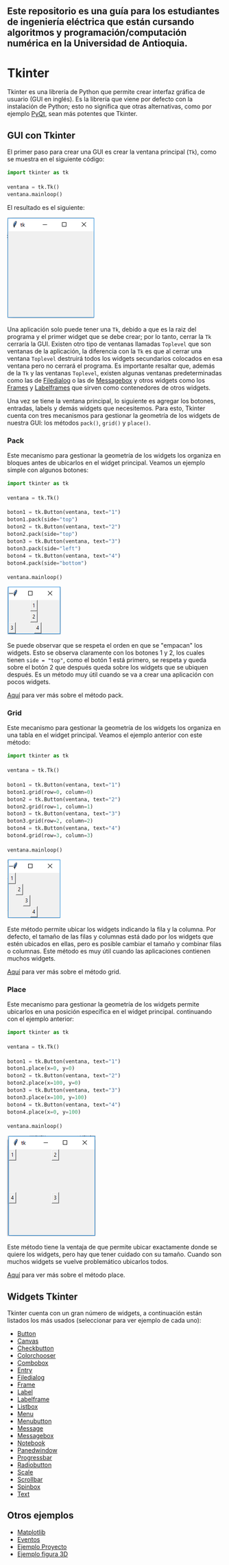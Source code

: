 ## Este repositorio es una guía para los estudiantes de ingeniería eléctrica que están cursando algoritmos y programación/computación numérica en la Universidad de Antioquia.

# Tkinter
Tkinter es una librería de Python que permite crear interfaz gráfica de usuario (GUI en inglés). Es la librería que viene por defecto con la instalación de Python; esto no significa que otras alternativas, como por ejemplo [PyQt](https://github.com/juan-suarezp/PythonPyQtTutorial), sean más potentes que Tkinter.

## GUI con Tkinter
El primer paso para crear una GUI es crear la ventana principal (`Tk`), como se muestra en el siguiente código:

```python
import tkinter as tk

ventana = tk.Tk()
ventana.mainloop()
```

El resultado es el siguiente:

![Ventana Tkinter](https://github.com/juan-suarezp/PythonTkinterTutorial/blob/master/ventana.png)

Una aplicación solo puede tener una `Tk`, debido a que es la raiz del programa y el primer widget que se debe crear; por lo tanto, cerrar la `Tk` cerraría la GUI. Existen otro tipo de ventanas llamadas `Toplevel` que son ventanas de la aplicación, la diferencia con la `Tk` es que al cerrar una ventana `Toplevel` destruirá todos los widgets secundarios colocados en esa ventana pero no cerrará el programa. Es importante resaltar que, además de la `Tk` y las ventanas `Toplevel`, existen algunas ventanas predeterminadas como las de [Filedialog](https://github.com/juan-suarezp/PythonTkinterTutorial/blob/master/widgets/filedialog/filedialog.md) o las de [Messagebox](https://github.com/juan-suarezp/PythonTkinterTutorial/blob/master/widgets/messagebox/messagebox.md) y otros widgets como los [Frames](https://github.com/juan-suarezp/PythonTkinterTutorial/blob/master/widgets/frame/frame.md) y [Labelframes](https://github.com/juan-suarezp/PythonTkinterTutorial/blob/master/widgets/labelframe/labelframe.md) que sirven como contenedores de otros widgets.

Una vez se tiene la ventana principal, lo siguiente es agregar los botones, entradas, labels y demás widgets que necesitemos. Para esto, Tkinter cuenta con tres mecanismos para gestionar la geometría de los widgets de nuestra GUI: los métodos `pack()`, `grid()` y `place()`.

### Pack
Este mecanismo para gestionar la geometría de los widgets los organiza en bloques antes de ubicarlos en el widget principal. Veamos un ejemplo simple con algunos botones:

```python
import tkinter as tk

ventana = tk.Tk()

boton1 = tk.Button(ventana, text="1")
boton1.pack(side="top")
boton2 = tk.Button(ventana, text="2")
boton2.pack(side="top")
boton3 = tk.Button(ventana, text="3")
boton3.pack(side="left")
boton4 = tk.Button(ventana, text="4")
boton4.pack(side="bottom")

ventana.mainloop()
```
![ventana botones pack](https://github.com/juan-suarezp/PythonTkinterTutorial/blob/master/ventanapack.png)

Se puede observar que se respeta el orden en que se "empacan" los widgets. Esto se observa claramente con los botones 1 y 2, los cuales tienen `side = "top"`, como el botón 1 está primero, se respeta y queda sobre el botón 2 que después queda sobre los widgets que se ubiquen después. Es un método muy útil cuando se va a crear una aplicación con pocos widgets.

[Aquí](https://www.tutorialspoint.com/python/tk_pack.htm) para ver más sobre el método pack.

### Grid
Este mecanismo para gestionar la geometría de los widgets los organiza en una tabla en el widget principal. Veamos el ejemplo anterior con este método:

```python
import tkinter as tk

ventana = tk.Tk()

boton1 = tk.Button(ventana, text="1")
boton1.grid(row=0, column=0)
boton2 = tk.Button(ventana, text="2")
boton2.grid(row=1, column=1)
boton3 = tk.Button(ventana, text="3")
boton3.grid(row=2, column=2)
boton4 = tk.Button(ventana, text="4")
boton4.grid(row=3, column=3)

ventana.mainloop()
```
![ventana botones grid](https://github.com/juan-suarezp/PythonTkinterTutorial/blob/master/ventanagrid.png)

Este método permite ubicar los widgets indicando la fila y la columna. Por defecto, el tamaño de las filas y columnas está dado por los widgets que estén ubicados en ellas, pero es posible cambiar el tamaño y combinar filas o columnas. Este método es muy útil cuando las aplicaciones contienen muchos widgets.

[Aquí](https://www.tutorialspoint.com/python/tk_grid.htm) para ver más sobre el método grid.

### Place
Este mecanismo para gestionar la geometría de los widgets permite ubicarlos en una posición específica en el widget principal. continuando con el ejemplo anterior:

```python
import tkinter as tk

ventana = tk.Tk()

boton1 = tk.Button(ventana, text="1")
boton1.place(x=0, y=0)
boton2 = tk.Button(ventana, text="2")
boton2.place(x=100, y=0)
boton3 = tk.Button(ventana, text="3")
boton3.place(x=100, y=100)
boton4 = tk.Button(ventana, text="4")
boton4.place(x=0, y=100)

ventana.mainloop()
```
![ventana botones place](https://github.com/juan-suarezp/PythonTkinterTutorial/blob/master/ventanaplace.png)

Este método tiene la ventaja de que permite ubicar exactamente donde se quiere los widgets, pero hay que tener cuidado con su tamaño. Cuando son muchos widgets se vuelve problemático ubicarlos todos.

[Aquí](https://www.tutorialspoint.com/python/tk_place.htm) para ver más sobre el método place.

## Widgets Tkinter
Tkinter cuenta con un gran número de widgets, a continuación están listados los más usados (seleccionar para ver ejemplo de cada uno):
- [Button](https://github.com/juan-suarezp/PythonTkinterTutorial/blob/master/widgets/button/button.md)
- [Canvas](https://github.com/juan-suarezp/PythonTkinterTutorial/blob/master/widgets/canvas/canvas.md)
- [Checkbutton](https://github.com/juan-suarezp/PythonTkinterTutorial/blob/master/widgets/checkbutton/checkbutton.md)
- [Colorchooser](https://github.com/juan-suarezp/PythonTkinterTutorial/blob/master/widgets/colorchooser/colorchooser.md)
- [Combobox](https://github.com/juan-suarezp/PythonTkinterTutorial/blob/master/widgets/combobox/combobox.md)
- [Entry](https://github.com/juan-suarezp/PythonTkinterTutorial/blob/master/widgets/entry/entry.md)
- [Filedialog](https://github.com/juan-suarezp/PythonTkinterTutorial/blob/master/widgets/filedialog/filedialog.md)
- [Frame](https://github.com/juan-suarezp/PythonTkinterTutorial/blob/master/widgets/frame/frame.md)
- [Label](https://github.com/juan-suarezp/PythonTkinterTutorial/blob/master/widgets/label/label.md)
- [Labelframe](https://github.com/juan-suarezp/PythonTkinterTutorial/blob/master/widgets/labelframe/labelframe.md)
- [Listbox](https://github.com/juan-suarezp/PythonTkinterTutorial/blob/master/widgets/listbox/listbox.md)
- [Menu](https://github.com/juan-suarezp/PythonTkinterTutorial/blob/master/widgets/menu/menu.md)
- [Menubutton](https://github.com/juan-suarezp/PythonTkinterTutorial/blob/master/widgets/menubutton/menubutton.md)
- [Message](https://github.com/juan-suarezp/PythonTkinterTutorial/blob/master/widgets/message/message.md)
- [Messagebox](https://github.com/juan-suarezp/PythonTkinterTutorial/blob/master/widgets/messagebox/messagebox.md)
- [Notebook](https://github.com/juan-suarezp/PythonTkinterTutorial/blob/master/widgets/notebook/notebook.md)
- [Panedwindow](https://github.com/juan-suarezp/PythonTkinterTutorial/blob/master/widgets/panedwindow/panedwindow.md)
- [Progressbar](https://github.com/juan-suarezp/PythonTkinterTutorial/blob/master/widgets/progressbar/progressbar.md)
- [Radiobutton](https://github.com/juan-suarezp/PythonTkinterTutorial/blob/master/widgets/radiobutton/radiobutton.md)
- [Scale](https://github.com/juan-suarezp/PythonTkinterTutorial/blob/master/widgets/scale/scale.md)
- [Scrollbar](https://github.com/juan-suarezp/PythonTkinterTutorial/blob/master/widgets/scrollbar/scrollbar.md)
- [Spinbox](https://github.com/juan-suarezp/PythonTkinterTutorial/blob/master/widgets/spinbox/spinbox.md)
- [Text](https://github.com/juan-suarezp/PythonTkinterTutorial/blob/master/widgets/text/text.md)

## Otros ejemplos
- [Matplotlib](https://github.com/juan-suarezp/PythonTkinterTutorial/blob/master/otros%20ejemplos/matplotlib/matplotlib.md)
- [Eventos](https://github.com/juan-suarezp/PythonTkinterTutorial/blob/master/otros%20ejemplos/eventos/eventos.md)
- [Ejemplo Proyecto](https://github.com/juan-suarezp/PythonTkinterTutorial/blob/master/otros%20ejemplos/proyecto/proyecto.md)
- [Ejemplo figura 3D](https://github.com/juan-suarezp/PythonTkinterTutorial/blob/master/otros%20ejemplos/3D/3D.md)

